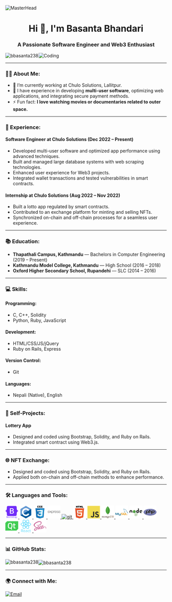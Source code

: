 ![MasterHead](https://cdn.dribbble.com/users/1774872/screenshots/5477893/tachyon-2-dr.gif)

<h1 align="center">Hi 👋, I'm Basanta Bhandari</h1>
<h3 align="center">A Passionate Software Engineer and Web3 Enthusiast</h3>
<img align="right" alt="Coding" width="400" src="https://c.tenor.com/-UygBh3nnfEAAAAC/coding.gif">

<p align="left"> <img src="https://komarev.com/ghpvc/?username=bbasanta238&label=Profile%20views&color=0e75b6&style=flat" alt="bbasanta238" /> </p>

---

### 👩‍💻 About Me:
- 🔭 I’m currently working at Chulo Solutions, Lallitpur.
- 🚀 I have experience in developing **multi-user software**, optimizing web applications, and integrating secure payment methods.
- ⚡ Fun fact: **I love watching movies or documentaries related to outer space.**

---

### 💼 Experience:
#### **Software Engineer at Chulo Solutions (Dec 2022 – Present)**
- Developed multi-user software and optimized app performance using advanced techniques.
- Built and managed large database systems with web scraping technologies.
- Enhanced user experience for Web3 projects.
- Integrated wallet transactions and tested vulnerabilities in smart contracts.

#### **Internship at Chulo Solutions (Aug 2022 – Nov 2022)**
- Built a lotto app regulated by smart contracts.
- Contributed to an exchange platform for minting and selling NFTs.
- Synchronized on-chain and off-chain processes for a seamless user experience.

---

### 📚 Education:
- **Thapathali Campus, Kathmandu** — Bachelors in Computer Engineering (2019 – Present)
- **Kathmandu Model College, Kathmandu** — High School (2016 – 2018)
- **Oxford Higher Secondary School, Rupandehi** — SLC (2014 – 2016)

---

### 💻 Skills:
#### **Programming:**
- C, C++, Solidity
- Python, Ruby, JavaScript

#### **Development:**
- HTML/CSS/JS/jQuery
- Ruby on Rails, Express

#### **Version Control:**
- Git

#### **Languages:**
- Nepali (Native), English

---

### 🚀 Self-Projects:
#### **Lottery App**
- Designed and coded using Bootstrap, Solidity, and Ruby on Rails.
- Integrated smart contract using Web3.js.

---

### 🌐 NFT Exchange:
- Designed and coded using Bootstrap, Solidity, and Ruby on Rails.
- Applied both on-chain and off-chain methods to enhance performance.

---

### 🛠️ Languages and Tools:
<p align="left"> 
  <a href="https://getbootstrap.com" target="_blank" rel="noreferrer"> 
    <img src="https://raw.githubusercontent.com/devicons/devicon/master/icons/bootstrap/bootstrap-plain-wordmark.svg" alt="bootstrap" width="40" height="40"/> 
  </a>
  <a href="https://www.cprogramming.com/" target="_blank" rel="noreferrer"> 
    <img src="https://raw.githubusercontent.com/devicons/devicon/master/icons/c/c-original.svg" alt="c" width="40" height="40"/> 
  </a>
  <a href="https://www.w3.org/Style/CSS/" target="_blank" rel="noreferrer"> 
    <img src="https://raw.githubusercontent.com/devicons/devicon/master/icons/css3/css3-original-wordmark.svg" alt="css3" width="40" height="40"/>
  </a>
  <a href="https://expressjs.com/" target="_blank" rel="noreferrer"> 
    <img src="https://raw.githubusercontent.com/devicons/devicon/master/icons/express/express-original-wordmark.svg" alt="express" width="40" height="40"/> 
  </a>
  <a href="https://git-scm.com/" target="_blank" rel="noreferrer"> 
    <img src="https://www.vectorlogo.zone/logos/git-scm/git-scm-icon.svg" alt="git" width="40" height="40"/> 
  </a>
  <a href="https://developer.mozilla.org/en-US/docs/Web/HTML" target="_blank" rel="noreferrer"> 
    <img src="https://raw.githubusercontent.com/devicons/devicon/master/icons/html5/html5-original-wordmark.svg" alt="html5" width="40" height="40"/> 
  </a>
  <a href="https://www.javascript.com/" target="_blank" rel="noreferrer"> 
    <img src="https://raw.githubusercontent.com/devicons/devicon/master/icons/javascript/javascript-original.svg" alt="javascript" width="40" height="40"/> 
  </a>
  <a href="https://www.mongodb.com/" target="_blank" rel="noreferrer"> 
    <img src="https://raw.githubusercontent.com/devicons/devicon/master/icons/mongodb/mongodb-original-wordmark.svg" alt="mongodb" width="40" height="40"/> 
  </a>
  <a href="https://www.mysql.com/" target="_blank" rel="noreferrer"> 
    <img src="https://raw.githubusercontent.com/devicons/devicon/master/icons/mysql/mysql-original-wordmark.svg" alt="mysql" width="40" height="40"/> 
  </a>
  <a href="https://nodejs.org/en/" target="_blank" rel="noreferrer"> 
    <img src="https://raw.githubusercontent.com/devicons/devicon/master/icons/nodejs/nodejs-original-wordmark.svg" alt="nodejs" width="40" height="40"/> 
  </a>
  <a href="https://www.php.net/" target="_blank" rel="noreferrer"> 
    <img src="https://raw.githubusercontent.com/devicons/devicon/master/icons/php/php-original.svg" alt="php" width="40" height="40"/> 
  </a>
  <a href="https://www.qt.io/" target="_blank" rel="noreferrer"> 
    <img src="https://raw.githubusercontent.com/devicons/devicon/master/icons/qt/qt-original.svg" alt="qt" width="40" height="40"/> 
  </a>
  <a href="https://react.dev/" target="_blank" rel="noreferrer"> 
    <img src="https://raw.githubusercontent.com/devicons/devicon/master/icons/react/react-original-wordmark.svg" alt="react" width="40" height="40"/> 
  </a>
  <a href="https://sass-lang.com/" target="_blank" rel="noreferrer"> 
    <img src="https://raw.githubusercontent.com/devicons/devicon/master/icons/sass/sass-original.svg" alt="sass" width="40" height="40"/> 
  </a>
</p>

---

### 📊 GitHub Stats:
<p><img align="left" src="https://github-readme-stats.vercel.app/api/top-langs?username=bbasanta238&show_icons=true&locale=en&layout=compact" alt="bbasanta238" /></p>

<p><img align="center" src="https://github-readme-streak-stats.herokuapp.com/?user=bbasanta238&" alt="bbasanta238" /></p>

---

### 🌍 Connect with Me:
<p align="left">
  <a href="mailto:vhandaribasanta@gmail.com"><img src="https://img.icons8.com/color/48/000000/gmail.png" alt="Email"/></a>
</p>

